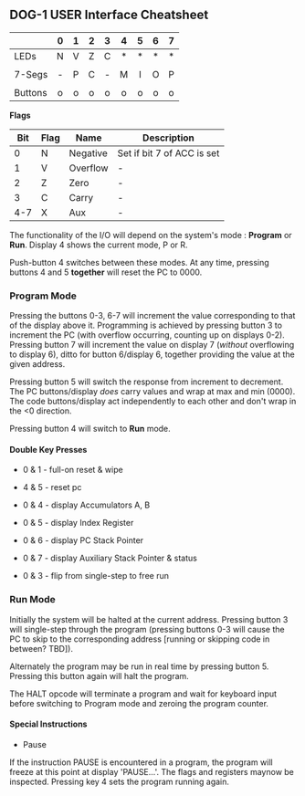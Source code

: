 ## DOG-1 USER Interface Cheatsheet

|         | 0   | 1   | 2   | 3   | 4   | 5   | 6   | 7   |
| :------ |:---:|:---:|:---:|:---:|:---:|:---:|:---:|:---:|
| LEDs    |  N  |  V  |  Z  |  C  | \*  | \*  | \*  | \*  |
|         |     |     |     |     |     |     |     |     |
| 7-Segs  | -   | P   | C   | -   | M   | I   | O   | P   |
|         |     |     |     |     |     |     |     |     |
| Buttons | o   | o   | o   | o   | o   | o   | o   | o   |



**Flags**

| Bit | Flag | Name     | Description                |
| --- | ---- | -------- | -------------------------- |
| 0   | N    | Negative | Set if bit 7 of ACC is set |
| 1   | V    | Overflow | -                          |
| 2   | Z    | Zero     | -                          |
| 3   | C    | Carry    | -                          |
| 4-7 | X    | Aux      | -                          |

The functionality of the I/O will depend on the system's mode : **Program** or **Run**. Display 4 shows the current mode, P or R.

Push-button 4 switches between these modes.
At any time, pressing buttons 4 and 5 **together** will reset the PC to 0000.

### Program Mode

Pressing the buttons 0-3, 6-7 will increment the value corresponding to that of the display above it. Programming is achieved by pressing button 3 to increment the PC (with overflow occurring, counting up on displays 0-2). Pressing button 7 will increment the value on display 7 (_without_ overflowing to display 6), ditto for button 6/display 6, together providing the value at the given address.

Pressing button 5 will switch the response from increment to decrement. The PC buttons/display _does_ carry values and wrap at max and min (0000). The code buttons/display act independently to each other and don't wrap in the &lt;0 direction.

Pressing button 4 will switch to **Run** mode.

#### Double Key Presses

* 0 & 1 - full-on reset & wipe
* 4 & 5 - reset pc
* 0 & 4 - display Accumulators A, B
* 0 & 5 - display Index Register
* 0 & 6 - display PC Stack Pointer
* 0 & 7 - display Auxiliary Stack Pointer & status

* 0 & 3 - flip from single-step to free run

### Run Mode

Initially the system will be halted at the current address. Pressing button 3 will single-step through the program (pressing buttons 0-3 will cause the PC to skip to the corresponding address [running or skipping code in between? TBD]).

Alternately the program may be run in real time by pressing button 5. Pressing this button again will halt the program.

The HALT opcode will terminate a program and wait for keyboard input before switching to Program mode and zeroing the program counter.

#### Special Instructions

* Pause

If the instruction PAUSE is encountered in a program, the program will freeze at this point at display 'PAUSE...'.
The flags and registers maynow be inspected. Pressing key 4 sets the program running again.
